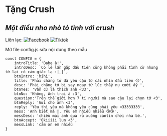 # Tặng Crush
## _Một điều nho nhỏ tỏ tình với crush_

Liên lạc: 
[![Facebook](https://i.imgur.com/GRqy96ts.jpg)](https://www.facebook.com/nam.nodemy)
[![Tiktok](https://i.imgur.com/Nbfl1E7t.jpg)](https://www.tiktok.com/@manindev)

Mở file config.js sửa nội dung theo mẫu
```
const CONFIG = {
    introTitle: 'Babe à!',
    introDesc: `Có lẽ lần gặp đầu tiên cũng không phải tình cờ nhưng tớ lại có cảm giác lạ :|_|`,
    btnIntro: 'hihi',
    title: 'Phải chăng tớ đã yêu cậu từ cái nhìn đầu tiên 😙',
    desc: 'Phải chăng tớ bị say ngay từ lúc thấy nụ cười ấy ',
    btnYes: 'Vẫn cứ là thích anh <33',
    btnNo: 'Không, Anh trai à :3',
    question:'Trên thế giới hơn 7 tỉ người mà sao cậu lại chọn tớ <3',
    btnReply: 'Gửi cho anh <3',
    reply: 'Yêu thì yêu mà không yêu cũng phải yêu <33333333',
    mess: 'Anh biết mà 🥰. Yêu em nhiều nhiều 😘😘',
    messDesc: 'chiều mai anh qua rủ xuống cantin chơi nha bé.',
    btnAccept: 'Okiiiii lun <3',
    messLink: 'cảm ơn em nhiều
}
```

